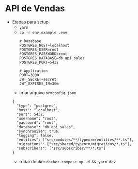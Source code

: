 # API de Vendas

- Etapas para setup
  - `yarn`
  - `cp -r env.example .env`
    ```
    # Database
    POSTGRES_HOST=localhost
    POSTGRES_USER=root
    POSTGRES_PASSWORD=root
    POSTGRES_DATABASE=db_api_sales
    POSTGRES_PORT=5432

    # Application
    PORT=3000
    JWT_SECRET=secret
    JWT_EXPIRES_IN=30m
    ```
  - criar arquivo `ormconfig.json`
  ```
  {
    "type": "postgres",
    "host": "localhost",
    "port": 5432,
    "username": "root",
    "password": "root",
    "database": "db_api_sales",
    "synchronize": true,
    "logging": false,
    "entities": ["src/modules/**/typeorm/entities/**.ts"],
    "migrations": ["src/shared/typeorm/migrations/*.ts"],
    "subscribers": ["src/subscriber/**/*.ts"]
  }
  ```
  - rodar docker `docker-compose up -d && yarn dev`